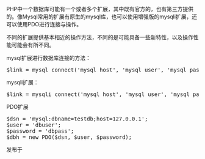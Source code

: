 <div class="entry-content">

PHP中一个数据库可能有一个或者多个扩展，其中既有官方的，也有第三方提供的。像Mysql常用的扩展有原生的mysql库，也可以使用增强版的mysqli扩展，还可以使用PDO进行连接与操作。

不同的扩展提供基本相近的操作方法，不同的是可能具备一些新特性，以及操作性能可能会有所不同。

mysql扩展进行数据库连接的方法：
<pre class="code">$link = mysql_connect('mysql_host', 'mysql_user', 'mysql_password');</pre>
mysqli扩展：
<pre class="code">$link = mysqli_connect('mysql_host', 'mysql_user', 'mysql_password');</pre>
PDO扩展
<pre class="code">$dsn = 'mysql:dbname=testdb;host=127.0.0.1';
$user = 'dbuser';
$password = 'dbpass';
$dbh = new PDO($dsn, $user, $password);</pre>
</div>
<footer class="entry-footer"><span class="posted-on"><span class="screen-reader-text">发布于 </span></span></footer>
